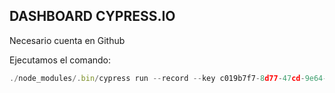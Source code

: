 ## DASHBOARD CYPRESS.IO

Necesario cuenta en Github

Ejecutamos el comando:

```ts
./node_modules/.bin/cypress run --record --key c019b7f7-8d77-47cd-9e64-61aba8788e31
``` 


